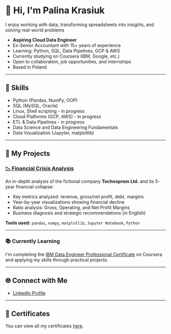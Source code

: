 # 👋 Hi, I'm Palina Krasiuk

I enjoy working with data, transforming spreadsheets into insights, and solving real-world problems

- **Aspiring Cloud Data Engineer**
- Ex-Senior Accountant with 15+ years of experience  
- Learning: Python, SQL, Data Pipelines, GCP & AWS  
- Currently studying on Coursera (IBM, Google, etc.)  
- Open to collaboration, job opportunities, and internships
- Based in Poland

---

## 🧠 Skills 
- Python (Pandas, NumPy, OOP)
- SQL (MySQL, Oracle)
- Linux, Shell scripting - in progress
- Cloud Platforms (GCP, AWS) - in progress
- ETL & Data Pipelines - in progress
- Data Science and Data Engineering Fundamentals
- Data Visualization (Jupyter, matplotlib)

---

## 🚀 My Projects

### [📉 Financial Crisis Analysis](https://github.com/CloudDataPalina/Financial-Crisis-Analysis)

An in-depth analysis of the fictional company **Technoprom Ltd.** and its 5-year financial collapse:

- Key metrics analyzed: revenue, gross/net profit, debt, margins  
- Year-by-year visualizations showing financial decline  
- Ratio analysis: Gross, Operating, and Net Profit Margins  
- Business diagnosis and strategic recommendations (in English)

**Tools used:** `pandas`, `numpy`, `matplotlib`, `Jupyter Notebook`, `Python`

---

### 📚 Currently Learning
I'm completing the [IBM Data Engineer Professional Certificate](https://www.coursera.org/professional-certificates/ibm-data-engineer) on Coursera and applying my skills through practical projects.

---

## 🌐 Connect with Me
- [LinkedIn Profile](https://www.linkedin.com/in/palina-krasiuk-954404372/)

---

## 📜 Certificates
You can view all my certificates [here](certificates/certificates.md).
